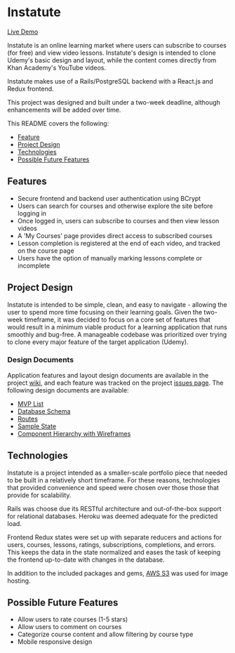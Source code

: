 # Instatute

[Live Demo](https://udemy-clone.herokuapp.com/)

Instatute is an online learning market where users can subscribe to courses (for free) and view video lessons. Instatute's design is intended to clone Udemy's basic design and layout, while the content comes directly from Khan Academy's YouTube videos.

Instatute makes use of a Rails/PostgreSQL backend with a React.js and Redux frontend.

This project was designed and built under a two-week deadline, although enhancements will be added over time.

This README covers the following:
* [Feature](https://github.com/cjthom03/UdemyClone#features)
* [Project Design](https://github.com/cjthom03/UdemyClone#project-design)
* [Technologies](https://github.com/cjthom03/UdemyClone#technologies)
* [Possible Future Features](https://github.com/cjthom03/UdemyClone#possible-future-features)


## Features

* Secure frontend and backend user authentication using BCrypt
* Users can search for courses and otherwise explore the site before logging in
* Once logged in, users can subscribe to courses and then view lesson videos
* A 'My Courses' page provides direct access to subscribed courses
* Lesson completion is registered at the end of each video, and tracked on the course page
* Users have the option of manually marking lessons complete or incomplete


## Project Design
Instatute is intended to be simple, clean, and easy to navigate - allowing the user to spend more time focusing on their learning goals. Given the two-week timeframe, it was decided to focus on a core set of features that would result in a minimum viable product for a learning application that runs smoothly and bug-free. A manageable codebase was prioritized over trying to clone every major feature of the target application (Udemy).

### Design Documents
Application features and layout design documents are available in the project [wiki](https://github.com/cjthom03/UdemyClone/wiki), and each feature was tracked on the project [issues page](https://github.com/cjthom03/UdemyClone/issues). The following design documents are available:
+ [MVP List](mvp-list)
+ [Database Schema](schema-information)
+ [Routes](routes)
+ [Sample State](sample-state)
+ [Component Hierarchy with Wireframes](component-hierarchy-with-wireframes)


## Technologies
Instatute is a project intended as a smaller-scale portfolio piece that needed to be built in a relatively short timeframe. For these reasons, technologies that provided convenience and speed were chosen over those those that provide for scalability.

Rails was choose due its RESTful architecture and out-of-the-box support for relational databases. Heroku was deemed adequate for the predicted load.

Frontend Redux states were set up with separate reducers and actions for users, courses, lessons, ratings, subscriptions, completions, and errors. This keeps the data in the state normalized and eases the task of keeping the frontend up-to-date with changes in the database.

In addition to the included packages and gems, [AWS S3](https://aws.amazon.com/s3/) was used for image hosting.

## Possible Future Features
* Allow users to rate courses (1-5 stars)
* Allow users to comment on courses
* Categorize course content and allow filtering by course type
* Mobile responsive design
